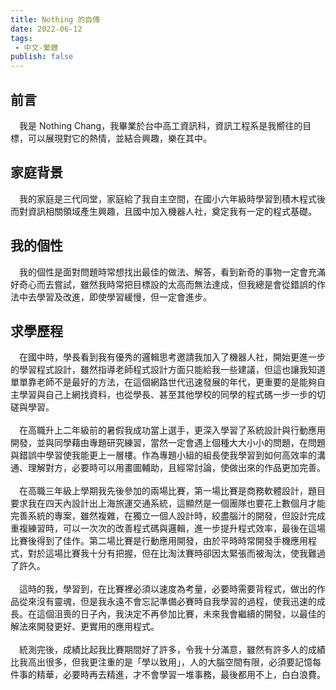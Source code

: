 ```yaml
---
title: Nothing 的自傳
date: 2022-06-12
tags: 
 - 中文-繁體
publish: false
---
```


## 前言
&emsp;我是 Nothing Chang，我畢業於台中高工資訊科，資訊工程系是我嚮往的目標，可以展現對它的熱情，並結合興趣，樂在其中。
	
## 家庭背景
&emsp;我的家庭是三代同堂，家庭給了我自主空間，在國小六年級時學習到積木程式後而對資訊相關領域產生興趣，且國中加入機器人社，奠定我有一定的程式基礎。

## 我的個性
&emsp;我的個性是面對問題時常想找出最佳的做法、解答，看到新奇的事物一定會充滿好奇心而去嘗試，雖然我時常把目標設的太高而無法達成，但我總是會從錯誤的作法中去學習及改進，即使學習緩慢，但一定會進步。

## 求學歷程
&emsp;在國中時，學長看到我有優秀的邏輯思考邀請我加入了機器人社，開始更進一步的學習程式設計，雖然指導老師程式設計方面只能給我一些建議，但這也讓我知道單單靠老師不是最好的方法，在這個網路世代迅速發展的年代，更重要的是能夠自主學習與自己上網找資料，也從學長、甚至其他學校的同學的程式碼一步一步的切磋與學習。<br/><br/>
&emsp;在高職升上二年級前的暑假我成功當上選手，更深入學習了系統設計與行動應用開發，並與同學藉由專題研究練習，當然一定會遇上個種大大小小的問題，在問題與錯誤中學習使我能更上一層樓。作為專題小組的組長使我學習到如何高效率的溝通、理解對方，必要時可以用畫圖輔助，且經常討論，使做出來的作品更加完善。<br/><br/>
&emsp;在高職三年級上學期我先後參加的兩場比賽，第一場比賽是商務軟體設計，題目要求我在四天內設計出上海旅運交通系統，這顯然是一個團隊也要花上數個月才能完善系統的專案，雖然複雜，在獨立一個人設計時，絞盡腦汁的開發，但設計完成重複練習時，可以一次次的改善程式碼與邏輯，進一步提升程式效率，最後在這場比賽後得到了佳作。第二場比賽是行動應用開發，由於平時時常開發手機應用程式，對於這場比賽我十分有把握，但在比淘汰賽時卻因太緊張而被淘汰，使我難過了許久。<br/><br/>
&emsp;這時的我，學習到，在比賽裡必須以速度為考量，必要時需要背程式，做出的作品從來沒有靈魂，但是我永遠不會忘記準備必賽時自我學習的過程，使我迅速的成長。在這個沮喪的日子內，我決定不再參加比賽，未來我會繼續的開發，以最佳的解法來開發更好、更實用的應用程式。<br/><br/>
&emsp;統測完後，成績比起我比賽期間好了許多，令我十分滿意，雖然有許多人的成績比我高出很多，但我更注重的是「學以致用」，人的大腦空間有限，必須要記憶每件事的精華，必要時再去精進，才不會學習一堆事務，最後都用不上，白白浪費。
